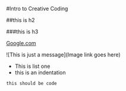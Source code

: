 #Intro to Creative Coding

##this is h2

###this is h3

[Google.com](http://google.com)

![This is just a message](Image link goes here)


* This is list one
 * this is an indentation
 
 

 
 `this should be code`
 